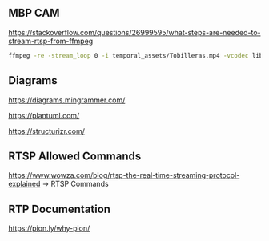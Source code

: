 ## MBP CAM

https://stackoverflow.com/questions/26999595/what-steps-are-needed-to-stream-rtsp-from-ffmpeg

```bash
ffmpeg -re -stream_loop 0 -i temporal_assets/Tobilleras.mp4 -vcodec libx264 -f rtsp -rtsp_transport tcp rtsp://localhost:8554/live.stream
```

## Diagrams

https://diagrams.mingrammer.com/

https://plantuml.com/

https://structurizr.com/

## RTSP Allowed Commands

https://www.wowza.com/blog/rtsp-the-real-time-streaming-protocol-explained -> RTSP Commands

## RTP Documentation

https://pion.ly/why-pion/